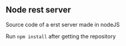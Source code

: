 ## Node rest server

Source code of a erst server made in nodeJS

Run ```npm install```  after getting the repository


